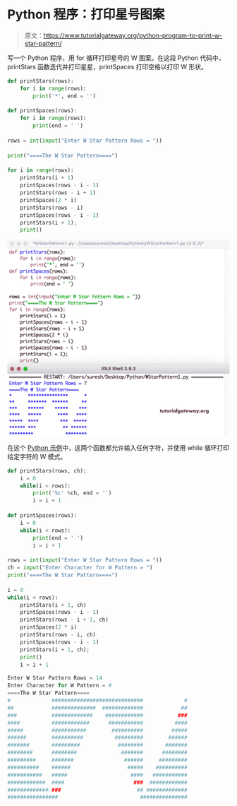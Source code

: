 # Python 程序：打印星号图案

> 原文：<https://www.tutorialgateway.org/python-program-to-print-w-star-pattern/>

写一个 Python 程序，用 for 循环打印星号的 W 图案。在这段 Python 代码中，printStars 函数迭代并打印星星，printSpaces 打印空格以打印 W 形状。

```py
def printStars(rows):
    for i in range(rows):
        print('*', end = '')

def printSpaces(rows):
    for i in range(rows):
        print(end = ' ')

rows = int(input("Enter W Star Pattern Rows = "))

print("====The W Star Pattern====")

for i in range(rows):
    printStars(i + 1)
    printSpaces(rows - i - 1)
    printStars(rows - i + 1)
    printSpaces(2 * i)
    printStars(rows - i)
    printSpaces(rows - i - 1)
    printStars(i + 1);
    print()
```

![Python Program to Print W Star Pattern](img/1883aff0f6b9eca4028a4c29e2621220.png)

在这个 [Python 示例](https://www.tutorialgateway.org/python-programming-examples/)中，这两个函数都允许输入任何字符，并使用 while 循环打印给定字符的 W 模式。

```py
def printStars(rows, ch):
    i = 0
    while(i < rows):
        print('%c' %ch, end = '')
        i = i + 1

def printSpaces(rows):
    i = 0
    while(i < rows):
        print(end = ' ')
        i = i + 1

rows = int(input("Enter W Star Pattern Rows = "))
ch = input("Enter Character for W Pattern = ")
print("====The W Star Pattern====")

i = 0
while(i < rows):
    printStars(i + 1, ch)
    printSpaces(rows - i - 1)
    printStars(rows - i + 1, ch)
    printSpaces(2 * i)
    printStars(rows - i, ch)
    printSpaces(rows - i - 1)
    printStars(i + 1, ch);
    print()
    i = i + 1
```

```py
Enter W Star Pattern Rows = 14
Enter Character for W Pattern = #
====The W Star Pattern====
#             #############################             #
##            ##############  #############            ##
###           #############    ############           ###
####          ############      ###########          ####
#####         ###########        ##########         #####
######        ##########          #########        ######
#######       #########            ########       #######
########      ########              #######      ########
#########     #######                ######     #########
##########    ######                  #####    ##########
###########   #####                    ####   ###########
############  ####                      ###  ############
############# ###                        ## #############
################                          ###############
```
